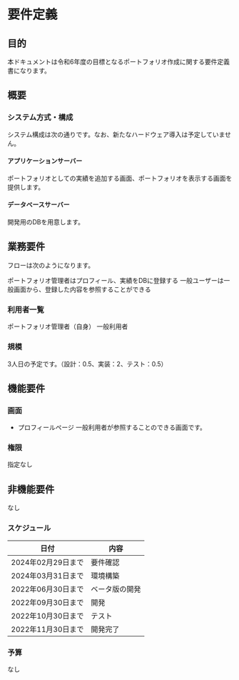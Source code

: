 # 要件定義

## 目的

本ドキュメントは令和6年度の目標となるポートフォリオ作成に関する要件定義書になります。

## 概要

### システム方式・構成

システム構成は次の通りです。なお、新たなハードウェア導入は予定していません。

#### アプリケーションサーバー

ポートフォリオとしての実績を追加する画面、ポートフォリオを表示する画面を提供します。

#### データベースサーバー

開発用のDBを用意します。


## 業務要件

フローは次のようになります。

ポートフォリオ管理者はプロフィール、実績をDBに登録する
一般ユーザーは一般画面から、登録した内容を参照することができる

### 利用者一覧

ポートフォリオ管理者（自身）
一般利用者

### 規模

3人日の予定です。（設計：0.5、実装：2、テスト：0.5）

## 機能要件

### 画面

* プロフィールページ
一般利用者が参照することのできる画面です。


### 権限

指定なし

## 非機能要件

なし

### スケジュール

| 日付 | 内容 |
|------|------|
| 2024年02月29日まで | 要件確認 |
| 2024年03月31日まで | 環境構築 |
| 2022年06月30日まで | ベータ版の開発 |
| 2022年09月30日まで | 開発 |
| 2022年10月30日まで | テスト |
| 2022年11月30日まで | 開発完了|

### 予算

なし